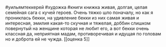 #уильямтеккерей #художка #книги 
книжка живая, долгая, целая семейная сага с кучей героев.
Очень тяжко шло поначалу, но как я прониклась бекки, 
на удивление бекки из них самая живая и интересная, эмилия какая-то скучная и тяжелая, доббин слишком повернутый на женщине которая не любит его, а вот бекки очень классная 
да, неприятная мадам, противоречивая и идущая по головам но и доброта ей не чужда.
[[оценка 5]]